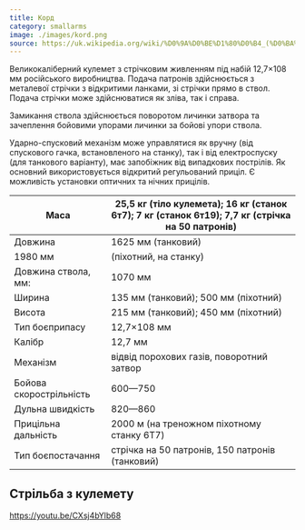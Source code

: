 ```yaml
---
title: Корд
category: smallarms
image: ./images/kord.png
source: https://uk.wikipedia.org/wiki/%D0%9A%D0%BE%D1%80%D0%B4_(%D0%BA%D1%83%D0%BB%D0%B5%D0%BC%D0%B5%D1%82)
---
```


Великокаліберний кулемет з стрічковим живленням під набій 12,7×108 мм російського виробництва. Подача патронів здійснюється з металевої стрічки з відкритими ланками, зі стрічки прямо в ствол. Подача стрічки може здійснюватися як зліва, так і справа.

Замикання ствола здійснюється поворотом личинки затвора та зачеплення бойовими упорами личинки за бойові упори ствола.

Ударно-спусковий механізм може управлятися як вручну (від спускового гачка, встановленого на станку), так і від електроспуску (для танкового варіанту), має запобіжник від випадкових пострілів. Як основний використовується відкритий регульований приціл. Є можливість установки оптичних та нічних прицілів.

Маса | 25,5 кг (тіло кулемета); 16 кг (станок 6т7); 7 кг (станок 6т19); 7,7 кг (стрічка на 50 патронів)
------|------
Довжина	| 1625 мм (танковий)
1980 мм | (піхотний, на станку)
Довжина ствола, мм:	| 1070 мм
Ширина	| 135 мм (танковий); 500 мм (піхотний)
Висота	| 215 мм (танковий); 450 мм (піхотний)
Тип боєприпасу	| 12,7×108 мм
Калібр	| 12,7 мм
Механізм	| відвід порохових газів, поворотний затвор
Бойова скорострільність	| 600—750
Дульна швидкість	| 820—860
Прицільна дальність	| 2000 м (на треножном піхотному станку 6T7)
Тип боєпостачання	| стрічка на 50 патронів, 150 патронів (танковий)

## Стрільба з кулемету

https://youtu.be/CXsj4bYlb68
